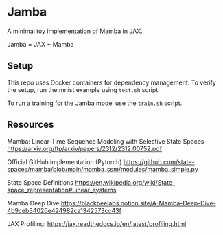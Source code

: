# Jamba

A minimal toy implementation of Mamba in JAX.

Jamba = JAX + Mamba

## Setup

This repo uses Docker containers for dependency management. To verify the setup, run the mnist example using `test.sh` script.

To run a training for the Jamba model use the `train.sh` script.

## Resources

Mamba: Linear-Time Sequence Modeling with Selective State Spaces
https://arxiv.org/ftp/arxiv/papers/2312/2312.00752.pdf

Official GitHub implementation (Pytorch)
https://github.com/state-spaces/mamba/blob/main/mamba_ssm/modules/mamba_simple.py

State Space Definitions
https://en.wikipedia.org/wiki/State-space_representation#Linear_systems

Mamba Deep Dive
https://blackbeelabs.notion.site/A-Mamba-Deep-Dive-4b9ceb34026e424982ca1342573cc43f

JAX Profiling:
https://jax.readthedocs.io/en/latest/profiling.html
